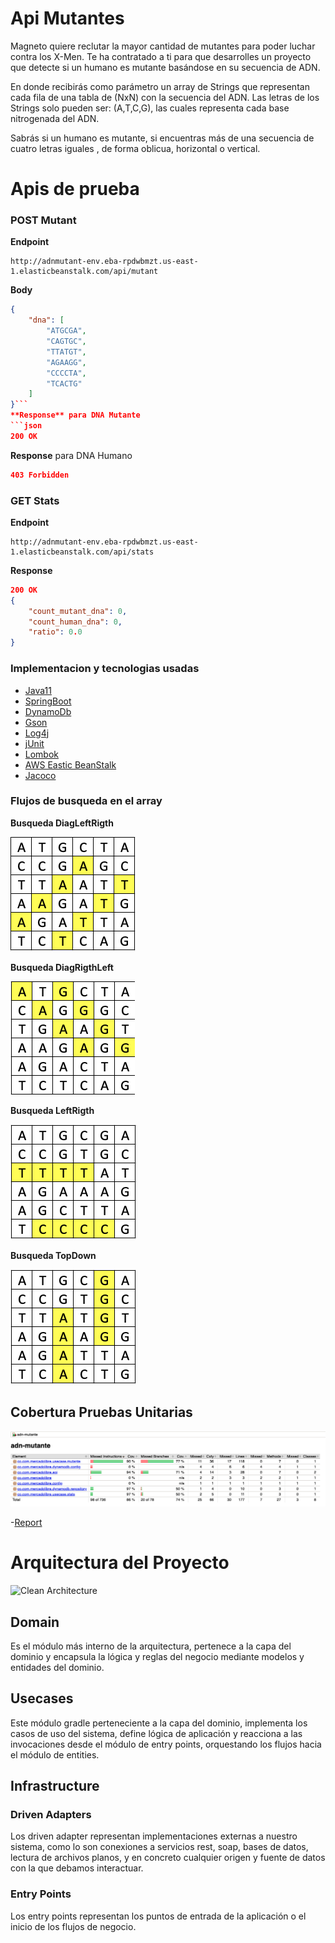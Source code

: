 # Api Mutantes

Magneto quiere reclutar la mayor cantidad de mutantes para poder luchar
contra los X-Men.
Te ha contratado a ti para que desarrolles un proyecto que detecte si un
humano es mutante basándose en su secuencia de ADN.

En donde recibirás como parámetro un array de Strings que representan cada fila de una tabla
de (NxN) con la secuencia del ADN. Las letras de los Strings solo pueden ser: (A,T,C,G), las
cuales representa cada base nitrogenada del ADN.

Sabrás si un humano es mutante, si encuentras más de una secuencia de cuatro letras
iguales , de forma oblicua, horizontal o vertical.

# Apis de prueba


### POST Mutant

**Endpoint** 
```http
http://adnmutant-env.eba-rpdwbmzt.us-east-1.elasticbeanstalk.com/api/mutant
```
**Body** 
```json
{
    "dna": [
        "ATGCGA",
        "CAGTGC",
        "TTATGT",
        "AGAAGG",
        "CCCCTA",
        "TCACTG"
    ]
}```
**Response** para DNA Mutante
```json
200 OK
```
**Response** para DNA Humano
```json
403 Forbidden
```

### GET Stats

**Endpoint** 
```http
http://adnmutant-env.eba-rpdwbmzt.us-east-1.elasticbeanstalk.com/api/stats
```
**Response**
```json
200 OK
{
    "count_mutant_dna": 0,
    "count_human_dna": 0,
    "ratio": 0.0
}
```

### Implementacion y tecnologias usadas
- [Java11](http://sparkjava.com)
- [SpringBoot](https://spring.io/projects/spring-boot)
- [DynamoDb](https://aws.amazon.com/es/dynamodb)
- [Gson](https://github.com/google/gson)
- [Log4j](https://logging.apache.org/log4j/2.x/)
- [jUnit](http://junit.org/junit5/)
- [Lombok](https://projectlombok.org/)
- [AWS Eastic BeanStalk](https://console.aws.amazon.com/elasticbeanstalk/home)
- [Jacoco](https://www.jacoco.org/jacoco/trunk/index.html)


### Flujos de busqueda en el array

**Busqueda DiagLeftRigth**

![image_DiagLeftRigth](images/DiagLeftRigth.png)

**Busqueda DiagRigthLeft**

![image_DiagLeftRigth](images/DiagRigthLeft.png)

**Busqueda LeftRigth**

![image_DiagLeftRigth](images/LeftRigth.png)

**Busqueda TopDown**

![image_DiagLeftRigth](images/TopDown.png)


## Cobertura Pruebas Unitarias

![image_CoberturaUnitTest](modular-test/CoberturaUntitTest.png)

-[Report](modular-test/index.html)



# Arquitectura del Proyecto

![Clean Architecture](https://miro.medium.com/max/1400/1*ZdlHz8B0-qu9Y-QO3AXR_w.png)

## Domain

Es el módulo más interno de la arquitectura, pertenece a la capa del dominio y encapsula la lógica y reglas del negocio mediante modelos y entidades del dominio.

## Usecases

Este módulo gradle perteneciente a la capa del dominio, implementa los casos de uso del sistema, define lógica de aplicación y reacciona a las invocaciones desde el módulo de entry points, orquestando los flujos hacia el módulo de entities.

## Infrastructure

### Driven Adapters

Los driven adapter representan implementaciones externas a nuestro sistema, como lo son conexiones a servicios rest,
soap, bases de datos, lectura de archivos planos, y en concreto cualquier origen y fuente de datos con la que debamos
interactuar.

### Entry Points

Los entry points representan los puntos de entrada de la aplicación o el inicio de los flujos de negocio.
